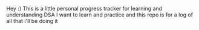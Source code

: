 Hey :)
This is a little personal progress tracker for learning and understanding DSA
I want to learn and practice  and this repo is for a log of all that i'll be doing it
